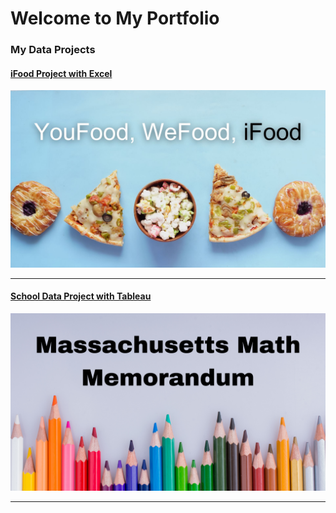 # Welcome to My Portfolio

### My Data Projects

#### [iFood Project with Excel](/project_ifood)
<img src="images/iFood Post Pic.jpg?raw=true"/>

---
#### [School Data Project with Tableau](/project_massmath)
<img src="images/MassMathMemo.png?raw=true"/>

---





